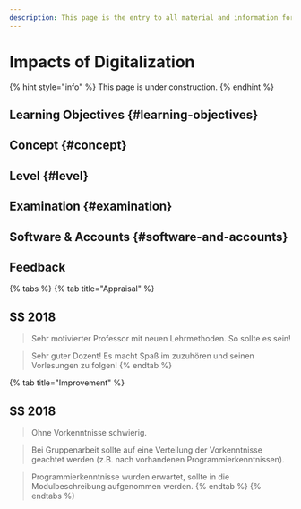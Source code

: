```yaml
---
description: This page is the entry to all material and information for the course.
---
```


# Impacts of Digitalization

{% hint style="info" %}
This page is under construction.
{% endhint %}

## Learning Objectives {#learning-objectives}

## Concept {#concept}

## Level {#level}

## Examination {#examination}

## Software & Accounts {#software-and-accounts}

## Feedback

{% tabs %}
{% tab title="Appraisal" %}
## SS 2018

> Sehr motivierter Professor mit neuen Lehrmethoden. So sollte es sein!

> Sehr guter Dozent! Es macht Spaß im zuzuhören und seinen Vorlesungen zu folgen!
{% endtab %}

{% tab title="Improvement" %}
## SS 2018

> Ohne Vorkenntnisse schwierig.

> Bei Gruppenarbeit sollte auf eine Verteilung der Vorkenntnisse geachtet werden \(z.B. nach vorhandenen Programmierkenntnissen\).

> Programmierkenntnisse wurden erwartet, sollte in die Modulbeschreibung aufgenommen werden.
{% endtab %}
{% endtabs %}



